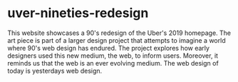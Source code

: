 # uver-nineties-redesign
This website showcases a 90's redesign of the Uber's 2019 homepage. The art piece is part of a larger design project that attempts to imagine a world where 90's web design has endured. The project explores how early designers used this new medium, the web, to inform users. Moreover, it reminds us that the web is an ever evolving medium. The web design of today is yesterdays web design. 
